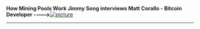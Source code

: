 

**How Mining Pools Work Jimmy Song interviews Matt Corallo - Bitcoin Developer ---->**[![picture](https://img.youtube.com/vi/dpCEa6NB7to/1.jpg)](https://www.youtube.com/watch?v=dpCEa6NB7to)
<hr/>
